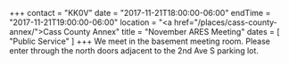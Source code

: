 +++
contact = "KK0V"
date = "2017-11-21T18:00:00-06:00"
endTime = "2017-11-21T19:00:00-06:00"
location = "<a href=\"/places/cass-county-annex/\">Cass County Annex</a>"
title = "November ARES Meeting"
dates = [ "Public Service" ]
+++
We meet in the basement meeting room. Please enter through the north
doors adjacent to the 2nd Ave S parking lot.
